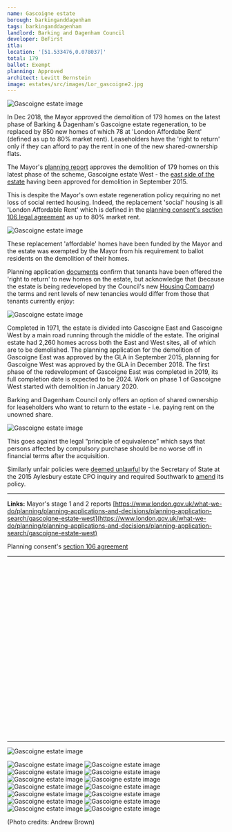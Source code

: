 ```yaml
---
name: Gascoigne estate
borough: barkinganddagenham
tags: barkinganddagenham
landlord: Barking and Dagenham Council
developer: BeFirst
itla:
location: '[51.533476,0.078037]'
total: 179
ballot: Exempt
planning: Approved
architect: Levitt Bernstein
image: estates/src/images/Lor_gascoigne2.jpg
---
```

![Gascoigne estate image](src/images/Lor_gascoigne2.jpg)

In Dec 2018, the Mayor approved the demolition of 179 homes on the latest phase of Barking & Dagenham's Gascoigne estate regeneration, to be replaced by 850 new homes of which 78 at 'London Affordabe Rent' (defined as up to 80% market rent). Leaseholders have the 'right to return'  only if they can afford to pay the rent in one of the new shared-ownership flats. 

The Mayor's [planning report](https://www.london.gov.uk/what-we-do/planning/planning-applications-and-decisions/planning-application-search/gascoigne-estate-west) approves the demolition of 179 homes on this latest phase of the scheme, Gascoigne estate West - the [east side of the estate](/casestudies/gascoigne/) having been approved for demolition in September 2015.

This is despite the Mayor's own estate regeneration policy requiring no net loss of social rented housing. Indeed, the replacement 'social' housing is all 'London Affordable Rent' which is defined in the [planning consent's section 106 legal agreement](/images/gascoignes106.pdf) as up to 80% market rent.

![Gascoigne estate image](src/images/gascoignelar.png)

These replacement 'affordable' homes have been funded by the Mayor and the estate was exempted by the Mayor from his requirement to ballot residents on the demolition of their homes.

Planning application [documents](/images/bdreside.pdf) confirm that tenants have been offered the 'right to return' to new homes on the estate, but acknowledge that (because the estate is being redeveloped by the Council's new [Housing Company](https://www.lbbd.gov.uk/affordable-rents-reside-housing)) the terms and rent levels of new tenancies would differ from those that tenants currently enjoy: 

![Gascoigne estate image](src/images/bdreside.png)

Completed in 1971, the estate is divided into Gascoigne East and Gascoigne West by a main road running through the middle of the estate. The original estate had 2,260 homes across both the East and West sites, all of which are to be demolished. The planning application for the demolition of Gascoigne East was approved by the GLA in September 2015, planning for Gascoigne West was approved by the GLA in December 2018. The first phase of the redevelopment of Gascoigne East was completed in 2019, its full completion date is expected to be 2024. Work on phase 1 of Gascoigne West started with demolition in January 2020.

Barking and Dagenham Council only offers an option of shared ownership for leaseholders who want to return to the estate - i.e. paying rent on the unowned share.  

![Gascoigne estate image](src/images/bdresideso.png)

This goes against the legal “principle of equivalence” which says that persons affected by compulsory purchase should be no worse off in financial terms after the acquisition. 

Similarly unfair policies were [deemed unlawful](https://www.theguardian.com/society/2016/sep/16/government-blocks-controversial-plan-to-force-out-housing-estate-residents) by the Secretary of State at the 2015 Aylesbury estate CPO inquiry and required Southwark to [amend](http://moderngov.southwarksites.com/documents/s74901/Report%20Amending%20the%20shared%20equity%20rehousing%20policy%20for%20qualifying%20homeowners%20affected%20by%20regenerati.pdf) its policy.

---

__Links:__
Mayor's stage 1 and 2 reports [https://www.london.gov.uk/what-we-do/planning/planning-applications-and-decisions/planning-application-search/gascoigne-estate-west](https://www.london.gov.uk/what-we-do/planning/planning-applications-and-decisions/planning-application-search/gascoigne-estate-west)

Planning consent's [section 106 agreement](https://www.london.gov.uk/what-we-do/planning/planning-applications-and-decisions/planning-application-search/gascoigne-estate-west)

---

<!------------THE CODE BELOW RENDERS THE MAP - DO NOT EDIT! ---------------------------->

<div id="map" style="width: 100%; height: 400px;"></div>

<script>
  var map = L.map('map').setView({{ location }}, 13);
  L.tileLayer('https://tile.openstreetmap.org/{z}/{x}/{y}.png', {
  maxZoom: 19,
attribution: '&copy; <a href="http://www.openstreetmap.org/copyright">OpenStreetMap</a>'
}).addTo(map);
var circle = L.circle({{ location }}, {
    color: 'red',
    fillColor: '#f03',
    fillOpacity: 0.5,
    radius: 500
}).addTo(map);
</script>

---

 ![Gascoigne estate image](src/images/Lor_gascoigne1.jpg)
  
  ![Gascoigne estate image](src/images/Lor_gascoigne3.jpg)
  ![Gascoigne estate image](src/images/Lor_gascoigne4.jpg)
  ![Gascoigne estate image](src/images/Lor_gascoigne.jpg)
  ![Gascoigne estate image](src/images/Lor_gascoigne6.jpg)
  ![Gascoigne estate image](src/images/Lor_gascoigne5.jpg)
  ![Gascoigne estate image](src/images/Lor_gascoigne7.jpg)
  ![Gascoigne estate image](src/images/gascoigneab.jpg)
  ![Gascoigne estate image](src/images/gascoigneab1.jpg)
  ![Gascoigne estate image](src/images/gascoigneab2.jpg)
  ![Gascoigne estate image](src/images/gascoigneab3.jpg)
  ![Gascoigne estate image](src/images/gascoigneab4.jpg)
  ![Gascoigne estate image](src/images/gascoigneab5.jpg)
  ![Gascoigne estate image](src/images/gascoigneab6.jpg)
  ![Gascoigne estate image](src/images/gascoigneab7.jpg)

(Photo credits: Andrew Brown)

